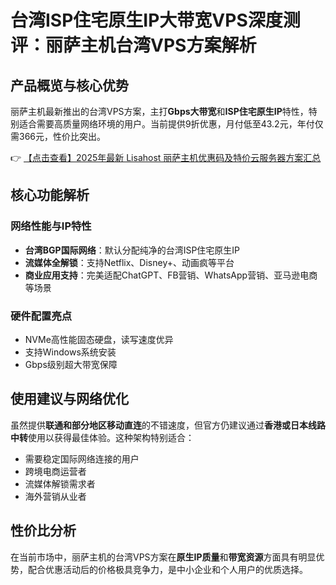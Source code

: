 # 台湾ISP住宅原生IP大带宽VPS深度测评：丽萨主机台湾VPS方案解析

## 产品概览与核心优势

丽萨主机最新推出的台湾VPS方案，主打**Gbps大带宽**和**ISP住宅原生IP**特性，特别适合需要高质量网络环境的用户。当前提供9折优惠，月付低至43.2元，年付仅需366元，性价比突出。

👉 [【点击查看】2025年最新 Lisahost 丽萨主机优惠码及特价云服务器方案汇总](https://bit.ly/lisazhuji)

## 核心功能解析

### 网络性能与IP特性
- **台湾BGP国际网络**：默认分配纯净的台湾ISP住宅原生IP
- **流媒体全解锁**：支持Netflix、Disney+、动画疯等平台
- **商业应用支持**：完美适配ChatGPT、FB营销、WhatsApp营销、亚马逊电商等场景

### 硬件配置亮点
- NVMe高性能固态硬盘，读写速度优异
- 支持Windows系统安装
- Gbps级别超大带宽保障

## 使用建议与网络优化

虽然提供**联通和部分地区移动直连**的不错速度，但官方仍建议通过**香港或日本线路中转**使用以获得最佳体验。这种架构特别适合：
- 需要稳定国际网络连接的用户
- 跨境电商运营者
- 流媒体解锁需求者
- 海外营销从业者

## 性价比分析

在当前市场中，丽萨主机的台湾VPS方案在**原生IP质量**和**带宽资源**方面具有明显优势，配合优惠活动后的价格极具竞争力，是中小企业和个人用户的优质选择。